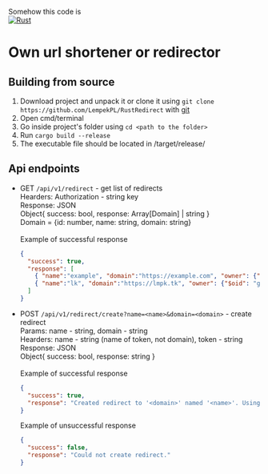 Somehow this code is\
[![Rust](https://github.com/LempekPL/rust-redirect/actions/workflows/rust.yml/badge.svg?branch=master)](https://github.com/LempekPL/rust-redirect/actions/workflows/rust.yml)
# Own url shortener or redirector

## Building from source

1. Download project and unpack it or clone it using `git clone https://github.com/LempekPL/RustRedirect`
   with [git](https://git-scm.com/)
2. Open cmd/terminal
3. Go inside project's folder using `cd <path to the folder>`
4. Run `cargo build --release`
5. The executable file should be located in <project folder>/target/release/

## Api endpoints

- GET `/api/v1/redirect` - get list of redirects\
  Hearders:
  Authorization - string key\
  Response: JSON\
  Object{ success: bool, response: Array\[Domain] | string }\
  Domain = {id: number, name: string, domain: string}\
  \
  Example of successful response
  ```json
  {  
    "success": true,
    "response": [
      { "name":"example", "domain":"https://example.com", "owner": {"$oid": "62ef10543db77254ebbg48a3"} },
      { "name":"lk", "domain":"https://lmpk.tk", "owner": {"$oid": "gbhs6fd4f8b413gffd1sef44"} }
    ]
  }
  ```
- POST `/api/v1/redirect/create?name=<name>&domain=<domain>` - create redirect\
  Params:
  name - string, domain - string\
  Hearders:
  name - string (name of token, not domain), token - string\
  Response: JSON\
  Object{ success: bool, response: string }\
  \
  Example of successful response
  ```json
  {  
    "success": true,
    "response": "Created redirect to '<domain>' named '<name>'. Using token named: '<auth token name>'"
  }
  ```
  Example of unsuccessful response
  ```json
  {  
    "success": false,
    "response": "Could not create redirect."
  }
  ```